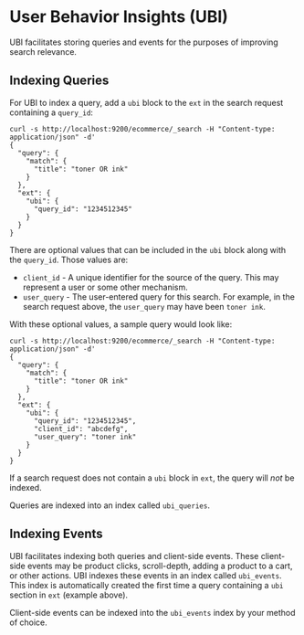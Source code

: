 # User Behavior Insights (UBI)

UBI facilitates storing queries and events for the purposes of improving search relevance.

## Indexing Queries

For UBI to index a query, add a `ubi` block to the `ext` in the search request containing a `query_id`:

```
curl -s http://localhost:9200/ecommerce/_search -H "Content-type: application/json" -d'
{
  "query": {
    "match": {
      "title": "toner OR ink"
    }
  },
  "ext": {
    "ubi": {
      "query_id": "1234512345"
    }
  }
}
```

There are optional values that can be included in the `ubi` block along with the `query_id`. Those values are:
* `client_id` - A unique identifier for the source of the query. This may represent a user or some other mechanism.
* `user_query` - The user-entered query for this search. For example, in the search request above, the `user_query` may have been `toner ink`.

With these optional values, a sample query would look like:

```
curl -s http://localhost:9200/ecommerce/_search -H "Content-type: application/json" -d'
{
  "query": {
    "match": {
      "title": "toner OR ink"
    }
  },
  "ext": {
    "ubi": {
      "query_id": "1234512345",
      "client_id": "abcdefg",
      "user_query": "toner ink"
    }
  }
}
```

If a search request does not contain a `ubi` block in `ext`, the query will *not* be indexed.

Queries are indexed into an index called `ubi_queries`.

## Indexing Events

UBI facilitates indexing both queries and client-side events. These client-side events may be product clicks, scroll-depth,
adding a product to a cart, or other actions. UBI indexes these events in an index called `ubi_events`. This index is
automatically created the first time a query containing a `ubi` section in `ext` (example above).

Client-side events can be indexed into the `ubi_events` index by your method of choice.
